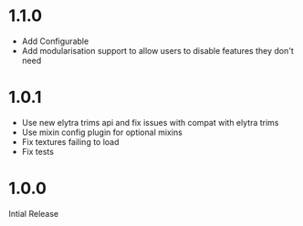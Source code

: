 # 1.1.0

- Add Configurable
- Add modularisation support to allow users to disable features they don't need

# 1.0.1

- Use new elytra trims api and fix issues with compat with elytra trims
- Use mixin config plugin for optional mixins
- Fix textures failing to load
- Fix tests

# 1.0.0

Intial Release